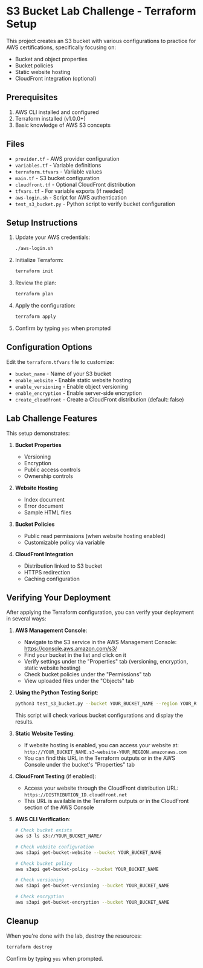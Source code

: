 # S3 Bucket Lab Challenge - Terraform Setup

This project creates an S3 bucket with various configurations to practice for AWS certifications, specifically focusing on:

- Bucket and object properties
- Bucket policies
- Static website hosting
- CloudFront integration (optional)

## Prerequisites

1.  AWS CLI installed and configured
2.  Terraform installed (v1.0.0+)
3.  Basic knowledge of AWS S3 concepts

## Files

- `provider.tf` - AWS provider configuration
- `variables.tf` - Variable definitions
- `terraform.tfvars` - Variable values
- `main.tf` - S3 bucket configuration
- `cloudfront.tf` - Optional CloudFront distribution
- `tfvars.tf` - For variable exports (if needed)
- `aws-login.sh` - Script for AWS authentication
- `test_s3_bucket.py` - Python script to verify bucket configuration

## Setup Instructions

1.  Update your AWS credentials:
    
    ```bash
    ./aws-login.sh
    ```
    
2.  Initialize Terraform:
    
    ```bash
    terraform init
    ```
    
3.  Review the plan:
    
    ```bash
    terraform plan
    ```
    
4.  Apply the configuration:
    
    ```bash
    terraform apply
    ```
    
5.  Confirm by typing `yes` when prompted
    

## Configuration Options

Edit the `terraform.tfvars` file to customize:

- `bucket_name` - Name of your S3 bucket
- `enable_website` - Enable static website hosting
- `enable_versioning` - Enable object versioning
- `enable_encryption` - Enable server-side encryption
- `create_cloudfront` - Create a CloudFront distribution (default: false)

## Lab Challenge Features

This setup demonstrates:

1.  **Bucket Properties**
    
    - Versioning
    - Encryption
    - Public access controls
    - Ownership controls
2.  **Website Hosting**
    
    - Index document
    - Error document
    - Sample HTML files
3.  **Bucket Policies**
    
    - Public read permissions (when website hosting enabled)
    - Customizable policy via variable
4.  **CloudFront Integration**
    
    - Distribution linked to S3 bucket
    - HTTPS redirection
    - Caching configuration

## Verifying Your Deployment

After applying the Terraform configuration, you can verify your deployment in several ways:

1.  **AWS Management Console**:
    
    - Navigate to the S3 service in the AWS Management Console: https://console.aws.amazon.com/s3/
    - Find your bucket in the list and click on it
    - Verify settings under the "Properties" tab (versioning, encryption, static website hosting)
    - Check bucket policies under the "Permissions" tab
    - View uploaded files under the "Objects" tab
2.  **Using the Python Testing Script**:
    
    ```bash
    python3 test_s3_bucket.py --bucket YOUR_BUCKET_NAME --region YOUR_REGION
    ```
    
    This script will check various bucket configurations and display the results.
    
3.  **Static Website Testing**:
    
    - If website hosting is enabled, you can access your website at: `http://YOUR_BUCKET_NAME.s3-website-YOUR_REGION.amazonaws.com`
    - You can find this URL in the Terraform outputs or in the AWS Console under the bucket's "Properties" tab
4.  **CloudFront Testing** (if enabled):
    
    - Access your website through the CloudFront distribution URL: `https://DISTRIBUTION_ID.cloudfront.net`
    - This URL is available in the Terraform outputs or in the CloudFront section of the AWS Console
5.  **AWS CLI Verification**:
    
    ```bash
    # Check bucket exists
    aws s3 ls s3://YOUR_BUCKET_NAME/
    
    # Check website configuration
    aws s3api get-bucket-website --bucket YOUR_BUCKET_NAME
    
    # Check bucket policy
    aws s3api get-bucket-policy --bucket YOUR_BUCKET_NAME
    
    # Check versioning
    aws s3api get-bucket-versioning --bucket YOUR_BUCKET_NAME
    
    # Check encryption
    aws s3api get-bucket-encryption --bucket YOUR_BUCKET_NAME
    ```
    

## Cleanup

When you're done with the lab, destroy the resources:

```bash
terraform destroy
```

Confirm by typing `yes` when prompted.